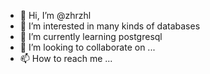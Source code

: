 - 👋 Hi, I’m @zhrzhl
- 👀 I’m interested in many kinds of databases
- 🌱 I’m currently learning postgresql
- 💞️ I’m looking to collaborate on ...
- 📫 How to reach me ...

<!---
zhrzhl/zhrzhl is a ✨ special ✨ repository because its `README.md` (this file) appears on your GitHub profile.
You can click the Preview link to take a look at your changes.
--->

